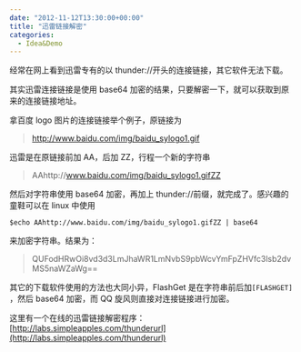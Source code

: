```yaml
---
date: "2012-11-12T13:30:00+00:00"
title: "迅雷链接解密"
categories:
  - Idea&Demo
---
```


经常在网上看到迅雷专有的以 thunder://开头的连接链接，其它软件无法下载。

其实迅雷连接链接是使用 base64 加密的结果，只要解密一下，就可以获取到原来的连接链接地址。

拿百度 logo 图片的连接链接举个例子，原链接为

> http://www.baidu.com/img/baidu_sylogo1.gif

迅雷是在原链接前加 AA，后加 ZZ，行程一个新的字符串

> AAhttp://www.baidu.com/img/baidu_sylogo1.gifZZ

然后对字符串使用 base64 加密，再加上 thunder://前缀，就完成了。感兴趣的童鞋可以在 linux 中使用

    $echo AAhttp://www.baidu.com/img/baidu_sylogo1.gifZZ | base64

来加密字符串。结果为：

> QUFodHRwOi8vd3d3LmJhaWR1LmNvbS9pbWcvYmFpZHVfc3lsb2dvMS5naWZaWg==

其它的下载软件使用的方法也大同小异，FlashGet 是在字符串前后加`[FLASHGET]` ，然后 base64 加密，而 QQ 旋风则直接对连接链接进行加密。

这里有一个在线的迅雷链接解密程序：[http://labs.simpleapples.com/thunderurl](http://labs.simpleapples.com/thunderurl)
